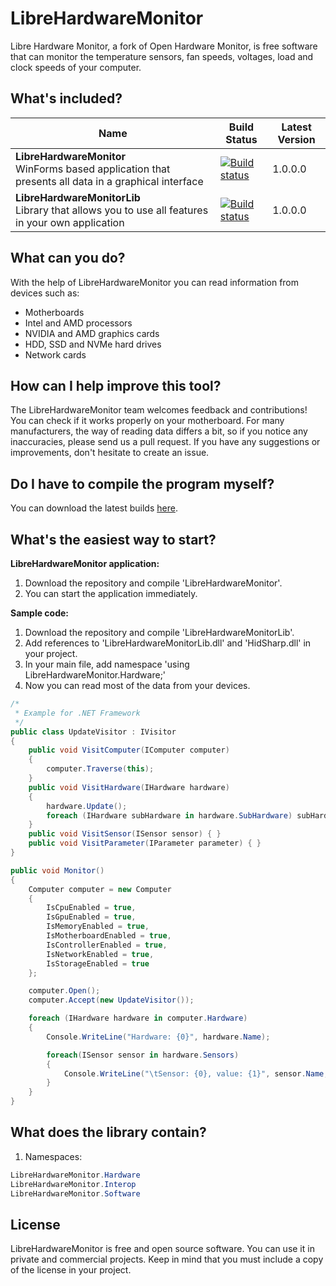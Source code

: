 # LibreHardwareMonitor
Libre Hardware Monitor, a fork of Open Hardware Monitor, is free software that can monitor the temperature sensors, fan speeds, voltages, load and clock speeds of your computer. 

## What's included?
| Name | Build Status | Latest Version |
| --- | --- | --- |
| **LibreHardwareMonitor** <br /> WinForms based application that presents all data in a graphical interface | [![Build status](https://ci.appveyor.com/api/projects/status/yk60la8da96kfjos?svg=true)](https://ci.appveyor.com/project/LibreHardwareMonitor/librehardwaremonitor) | 1.0.0.0 |
| **LibreHardwareMonitorLib** <br /> Library that allows you to use all features in your own application | [![Build status](https://ci.appveyor.com/api/projects/status/yk60la8da96kfjos?svg=true)](https://ci.appveyor.com/project/LibreHardwareMonitor/librehardwaremonitor) | 1.0.0.0 |

## What can you do?
With the help of LibreHardwareMonitor you can read information from devices such as:
- Motherboards
- Intel and AMD processors
- NVIDIA and AMD graphics cards
- HDD, SSD and NVMe hard drives
- Network cards

## How can I help improve this tool?
The LibreHardwareMonitor team welcomes feedback and contributions!<br/>
You can check if it works properly on your motherboard. For many manufacturers, the way of reading data differs a bit, so if you notice any inaccuracies, please send us a pull request. If you have any suggestions or improvements, don't hesitate to create an issue.

## Do I have to compile the program myself?
You can download the latest builds [here](https://ci.appveyor.com/project/LibreHardwareMonitor/librehardwaremonitor/build/artifacts).

## What's the easiest way to start?
**LibreHardwareMonitor application:**
1. Download the repository and compile 'LibreHardwareMonitor'.
2. You can start the application immediately.

**Sample code:**
1. Download the repository and compile 'LibreHardwareMonitorLib'.
2. Add references to 'LibreHardwareMonitorLib.dll' and 'HidSharp.dll' in your project.
3. In your main file, add namespace 'using LibreHardwareMonitor.Hardware;'
4. Now you can read most of the data from your devices.

```c#
/*
 * Example for .NET Framework
 */
public class UpdateVisitor : IVisitor
{
    public void VisitComputer(IComputer computer)
    {
        computer.Traverse(this);
    }
    public void VisitHardware(IHardware hardware)
    {
        hardware.Update();
        foreach (IHardware subHardware in hardware.SubHardware) subHardware.Accept(this);
    }
    public void VisitSensor(ISensor sensor) { }
    public void VisitParameter(IParameter parameter) { }
}

public void Monitor()
{
    Computer computer = new Computer
    {
        IsCpuEnabled = true,
        IsGpuEnabled = true,
        IsMemoryEnabled = true,
        IsMotherboardEnabled = true,
        IsControllerEnabled = true,
        IsNetworkEnabled = true,
        IsStorageEnabled = true
	};

    computer.Open();
    computer.Accept(new UpdateVisitor());

    foreach (IHardware hardware in computer.Hardware)
    {
        Console.WriteLine("Hardware: {0}", hardware.Name);

        foreach(ISensor sensor in hardware.Sensors)
        {
            Console.WriteLine("\tSensor: {0}, value: {1}", sensor.Name, sensor.Value);
        }
    }
}
```

## What does the library contain?
1. Namespaces:
```c#
LibreHardwareMonitor.Hardware
LibreHardwareMonitor.Interop
LibreHardwareMonitor.Software
```

## License
LibreHardwareMonitor is free and open source software. You can use it in private and commercial projects. Keep in mind that you must  include a copy of the license in your project.

